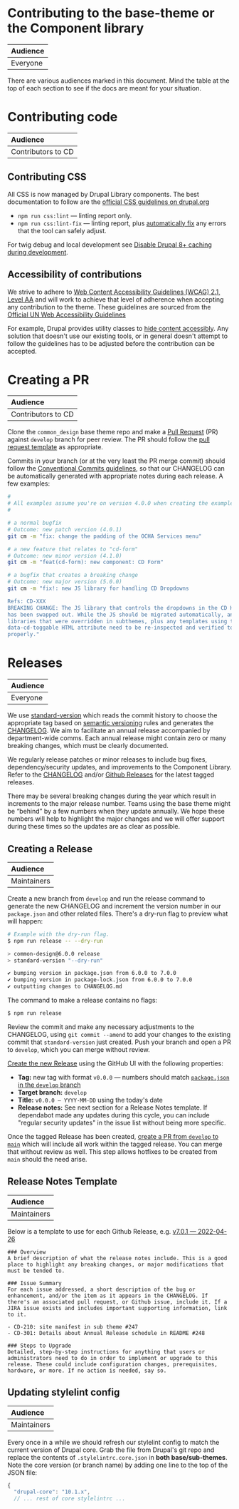 # Contributing to the base-theme or the Component library

| Audience |
| :------- |
| Everyone |

There are various audiences marked in this document. Mind the table at the top of each section to see if the docs are meant for your situation.


# Contributing code

| Audience           |
| :----------------- |
| Contributors to CD |


## Contributing CSS

All CSS is now managed by Drupal Library components. The best documentation to follow are the [official CSS guidelines on drupal.org][drupal-css]

- `npm run css:lint` — linting report only.
- `npm run css:lint-fix` — linting report, plus [automatically fix][lint-fix] any errors that the tool can safely adjust.

For twig debug and local development see [Disable Drupal 8+ caching during development][drupal-caching].

  [lint-fix]: https://stylelint.io/user-guide/usage/options#fix
  [drupal-css]: https://www.drupal.org/docs/develop/standards/css
  [drupal-caching]: https://www.drupal.org/node/2598914


## Accessibility of contributions

We strive to adhere to [Web Content Accessibility Guidelines (WCAG) 2.1, Level AA][a11y-standards] and will work to achieve that level of adherence when accepting any contribution to the theme. These guidelines are sourced from the [Official UN Web Accessibility Guidelines][a11y-un]

For example, Drupal provides utility classes to [hide content accessibly][a11y-hide]. Any solution that doesn't use our existing tools, or in general doesn't attempt to follow the guidelines has to be adjusted before the contribution can be accepted.

  [a11y-standards]: https://www.w3.org/TR/WCAG21/
  [a11y-un]: https://www.un.org/en/webaccessibility/index.shtml
  [a11y-hide]: https://www.drupal.org/docs/accessibility/hide-content-properly


# Creating a PR

| Audience           |
| :----------------- |
| Contributors to CD |

Clone the `common_design` base theme repo and make a [Pull Request][pr] (PR)
against `develop` branch for peer review. The PR should follow the [pull request template][pr-template] as appropriate.

Commits in your branch (or at the very least the PR merge commit) should follow the [Conventional Commits guidelines][cc-guidelines], so that our CHANGELOG can be automatically generated with appropriate notes during each release. A few examples:

  [pr]: https://github.com/UN-OCHA/common_design/pulls
  [pr-template]: https://github.com/UN-OCHA/common_design/blob/develop/pull_request_template.md
  [cc-guidelines]: https://www.conventionalcommits.org/en/v1.0.0

```sh
#
# All examples assume you're on version 4.0.0 when creating the example commit.
#

# a normal bugfix
# Outcome: new patch version (4.0.1)
git cm -m "fix: change the padding of the OCHA Services menu"

# a new feature that relates to "cd-form"
# Outcome: new minor version (4.1.0)
git cm -m "feat(cd-form): new component: CD Form"

# a bugfix that creates a breaking change
# Outcome: new major version (5.0.0)
git cm -m "fix!: new JS library for handling CD Dropdowns

Refs: CD-XXX
BREAKING CHANGE: The JS library that controls the dropdowns in the CD Header
has been swapped out. While the JS should be migrated automatically, any
libraries that were overridden in subthemes, plus any templates using the old
data-cd-toggable HTML attribute need to be re-inspected and verified to work
properly."
```


# Releases

| Audience |
| :------- |
| Everyone |

We use [standard-version][standard-version] which reads the commit history to choose the appropriate tag based on [semantic versioning][semver] rules and generates the [CHANGELOG][changelog]. We aim to facilitate an annual release accompanied by department-wide comms. Each annual release might contain zero or many breaking changes, which must be clearly documented.

We regularly release patches or minor releases to include bug fixes, dependency/security updates, and improvements to the Component Library. Refer to the [CHANGELOG][changelog] and/or [Github Releases][releases] for the latest tagged releases.

There may be several breaking changes during the year which result in increments to the major release number. Teams using the base theme might be “behind” by a few numbers when they update annually. We hope these numbers will help to highlight the major changes and we will offer support during these times so the updates are as clear as possible.

  [semver]: https://semver.org/
  [changelog]: https://github.com/UN-OCHA/common_design/blob/main/CHANGELOG.md
  [releases]: https://github.com/UN-OCHA/common_design/releases
  [standard-version]: https://github.com/conventional-changelog/standard-version


## Creating a Release

| Audience    |
| :---------- |
| Maintainers |

Create a new branch from `develop` and run the release command to generate the new CHANGELOG and increment the version number in our `package.json` and other related files. There's a dry-run flag to preview what will happen:

```sh
# Example with the dry-run flag.
$ npm run release -- --dry-run

> common-design@6.0.0 release
> standard-version "--dry-run"

✔ bumping version in package.json from 6.0.0 to 7.0.0
✔ bumping version in package-lock.json from 6.0.0 to 7.0.0
✔ outputting changes to CHANGELOG.md
```

The command to make a release contains no flags:

```sh
$ npm run release
```

Review the commit and make any necessary adjustments to the CHANGELOG, using `git commit --amend` to add your changes to the existing commit that `standard-version` just created. Push your branch and open a PR to `develop`, which you can merge without review.

[Create the new Release][new-release] using the GitHub UI with the following properties:

- **Tag:** new tag with format `v0.0.0` — numbers should match [`package.json` in the `develop` branch][develop-package]
- **Target branch:** `develop`
- **Title:** `v0.0.0 — YYYY-MM-DD` using the today's date
- **Release notes:** See next section for a Release Notes template. If dependabot made any updates during this cycle, you can include "regular security updates" in the issue list without being more specific.

Once the tagged Release has been created, [create a PR from `develop` to `main`][pr-dev-main] which will include all work within the tagged release. You can merge that without review as well. This step allows hotfixes to be created from `main` should the need arise.

  [pr-dev-main]: https://github.com/UN-OCHA/common_design/compare/main...develop
  [new-release]: https://github.com/UN-OCHA/common_design/releases/new?target=develop
  [develop-package]: https://github.com/UN-OCHA/common_design/blob/develop/package.json#L3


## Release Notes Template

| Audience    |
| :---------- |
| Maintainers |

Below is a template to use for each Github Release, e.g. [v7.0.1 — 2022-04-26](https://github.com/UN-OCHA/common_design/releases/tag/v7.0.1)

```
### Overview
A brief description of what the release notes include. This is a good place to highlight any breaking changes, or major modifications that must be tended to.

### Issue Summary
For each issue addressed, a short description of the bug or enhancement, and/or the item as it appears in the CHANGELOG. If there's an associated pull request, or Github issue, include it. If a JIRA issue exists and includes important supporting information, link to it.

- CD-210: site manifest in sub theme #247
- CD-301: Details about Annual Release schedule in README #248

### Steps to Upgrade
Detailed, step-by-step instructions for anything that users or administrators need to do in order to implement or upgrade to this release. These could include configuration changes, prerequisites, hardware, or more. If no action is needed, say so.
```

## Updating stylelint config

| Audience    |
| :---------- |
| Maintainers |

Every once in a while we should refresh our stylelint config to match the current version of Drupal core. Grab the file from Drupal's git repo and replace the contents of `.stylelintrc.core.json` in **both base/sub-themes**. Note the core version (or branch name) by adding one line to the top of the JSON file:

```js
{
  "drupal-core": "10.1.x",
  // ... rest of core stylelintrc ...
```

